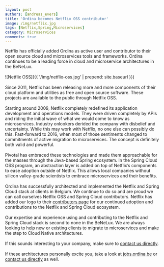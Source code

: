 ```yaml
---
layout: post
authors: [andreas_evers]
title: 'Ordina becomes Netflix OSS contributor'
image: /img/netflix.jpg
tags: [Netflix,Spring,Microservices]
category: Microservices
comments: true
---
```


Netflix has officially added Ordina as active user and contributor to their open source cloud and microservices tools and frameworks.
Ordina continues to be a leading force in cloud and microservice architectures in the BeNeLux.
<br/>
<br/>
![Netflix OSS]({{ '/img/netflix-oss.jpg' | prepend: site.baseurl }})
<br/>
<br/>
Since 2011, Netflix has been releasing more and more components of their cloud platform and utilities as free and open source software. 
These projects are available to the public through Netflix OSS.
<br/>
<br/>
Starting around 2009, Netflix completely redefined its application development and operations models. 
They were driven completely by APIs and riding the initial wave of what we would come to know as microservices. 
Industry onlookers derided the company with disbelief and uncertainty. 
While this may work with Netflix, no one else can possibly do this. 
Fast-forward to 2016, when most of those sentiments changed to commitments of active migration to microservices. 
The concept is definitely both valid and powerful.
<br/>
<br/>
Pivotal has embraced these technologies and made them approachable for the masses through the Java-based Spring ecosystem. 
In the Spring Cloud OSS program, an abstraction layer is added on top of Netflix’s components to ease adoption outside of Netflix. 
This allows local companies without silicon valley-grade scientists to embrace microservices and their benefits.
<br/>
<br/>
Ordina has successfully architected and implemented the Netflix and Spring Cloud stack at clients in Belgium. 
We continue to do so and are proud we can call ourselves Netflix OSS and Spring Cloud contributors. 
Netflix has added our logo to their [contributors page](https://netflix.github.io/powered-by-netflix-oss.html) 
for our continued adoption and contributions to the Netflix and Spring Cloud ecosystem.
<br/>
<br/>
Our expertise and experience using and contributing to the Netflix and Spring Cloud stack is second to none in the BeNeLux. 
We are always looking to help new or existing clients to migrate to microservices and make the step to Cloud Native architectures.
<br/>
<br/>
If this sounds interesting to your company, make sure to [contact us directly](mailto:andreas.evers@ordina.be).
<br/>
<br/>
If these architectures personally excite you, take a look at [jobs.ordina.be](http://jobs.ordina.be) or [contact us directly](mailto:andreas.evers@ordina.be) as well.
